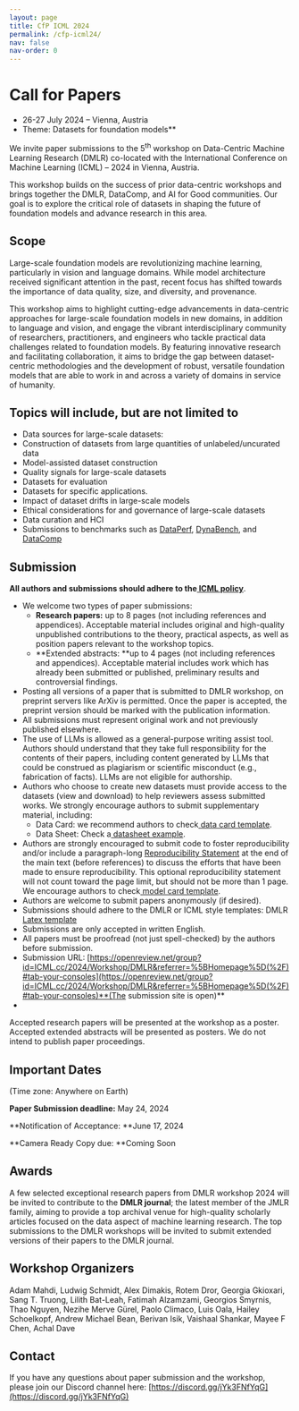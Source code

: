 ```yaml
---
layout: page
title: CfP ICML 2024
permalink: /cfp-icml24/
nav: false
nav-order: 0
---
```


# Call for Papers

* 26-27 July 2024 – Vienna, Austria
* Theme: Datasets for foundation models**

 

We invite paper submissions to the 5<sup>th</sup> workshop on Data-Centric Machine Learning Research (DMLR) co-located with the International Conference on Machine Learning (ICML) – 2024 in Vienna, Austria.

​​This workshop builds on the success of prior data-centric workshops and brings together the DMLR, DataComp, and AI for Good communities. Our goal is to explore the critical role of datasets in shaping the future of foundation models and advance research in this area.

## Scope

Large-scale foundation models are revolutionizing machine learning, particularly in vision and language domains. While model architecture received significant attention in the past, recent focus has shifted towards the importance of data quality, size, and diversity, and provenance.  

This workshop aims to highlight cutting-edge advancements in data-centric approaches for large-scale foundation models in new domains, in addition to language and vision, and engage the vibrant interdisciplinary community of researchers, practitioners, and engineers who tackle practical data challenges related to foundation models. By featuring innovative research and facilitating collaboration, it aims to bridge the gap between dataset-centric methodologies and the development of robust, versatile foundation models that are able to work in and across a variety of domains in service of humanity.

## Topics will include, but are not limited to
* Data sources for large-scale datasets: 
* Construction of datasets from large quantities of unlabeled/uncurated data 
* Model-assisted dataset construction
* Quality signals for large-scale datasets
* Datasets for evaluation
* Datasets for specific applications. 
* Impact of dataset drifts in large-scale models
* Ethical considerations for and governance of large-scale datasets 
* Data curation and HCI
* Submissions to benchmarks such as [DataPerf](https://www.dataperf.org/), [DynaBench](https://dynabench.org/), and [DataComp](https://www.datacomp.ai/)

 

## Submission

**All authors and submissions should adhere to the[ ICML policy](https://icml.cc/Conferences/2024/AuthorInstructions)**.




* We welcome two types of paper submissions:
    * **Research papers:** up to 8 pages (not including references and appendices). Acceptable material includes original and high-quality unpublished contributions to the theory, practical aspects, as well as position papers relevant to the workshop topics.
    * **Extended abstracts: **up to 4 pages (not including references and appendices). Acceptable material includes work which has already been submitted or published, preliminary results and controversial findings.
* Posting all versions of a paper that is submitted to DMLR workshop, on preprint servers like ArXiv is permitted. Once the paper is accepted, the preprint version should be marked with the publication information.
* All submissions must represent original work and not previously published elsewhere.
* The use of LLMs is allowed as a general-purpose writing assist tool. Authors should understand that they take full responsibility for the contents of their papers, including content generated by LLMs that could be construed as plagiarism or scientific misconduct (e.g., fabrication of facts). LLMs are not eligible for authorship.
* ​​Authors who choose to create new datasets must provide access to the datasets (view and download) to help reviewers assess submitted works. We strongly encourage authors to submit supplementary material, including:
    * Data Card: we recommend authors to check[ data card template](https://sites.research.google/datacardsplaybook/).
    * Data Sheet: Check a[ datasheet example](https://arxiv.org/abs/1803.09010).
* Authors are strongly encouraged to submit code to foster reproducibility and/or include a paragraph-long [Reproducibility Statement](https://icml.cc/Conferences/2024/AuthorInstructions) at the end of the main text (before references) to discuss the efforts that have been made to ensure reproducibility. This optional reproducibility statement will not count toward the page limit, but should not be more than 1 page. We encourage authors to check[ model card template](https://arxiv.org/abs/1810.03993).
* Authors are welcome to submit papers anonymously (if desired).
* Submissions should adhere to the DMLR or ICML style templates: DMLR [Latex template](https://github.com/JmlrOrg/dmlr-style-file) 
* Submissions are only accepted in written English.
* All papers must be proofread (not just spell-checked) by the authors before submission.
* Submission URL: [https://openreview.net/group?id=ICML.cc/2024/Workshop/DMLR&referrer=%5BHomepage%5D(%2F)#tab-your-consoles](https://openreview.net/group?id=ICML.cc/2024/Workshop/DMLR&referrer=%5BHomepage%5D(%2F)#tab-your-consoles)**(The submission site is open)**
* 

Accepted research papers will be presented at the workshop as a poster. Accepted extended abstracts will be presented as posters. We do not intend to publish paper proceedings.

 

## Important Dates

(Time zone: Anywhere on Earth)

**Paper Submission deadline:** May 24, 2024

**Notification of Acceptance: **June 17, 2024

**Camera Ready Copy due: **Coming Soon


## Awards

A few selected exceptional research papers from DMLR workshop 2024 will be invited to contribute to the **DMLR journal**; the latest member of the JMLR family, aiming to provide a top archival venue for high-quality scholarly articles focused on the data aspect of machine learning research. The top submissions to the DMLR workshops will be invited to submit extended versions of their papers to the DMLR journal.

## Workshop Organizers

Adam Mahdi, Ludwig Schmidt, Alex Dimakis, Rotem Dror, Georgia Gkioxari, Sang T. Truong, Lilith Bat-Leah, Fatimah Alzamzami, Georgios Smyrnis, Thao Nguyen, Nezihe Merve Gürel, Paolo Climaco, Luis Oala, Hailey Schoelkopf, Andrew Michael Bean, Berivan Isik, Vaishaal Shankar, Mayee F Chen, Achal Dave


## Contact

If you have any questions about paper submission and the workshop, please join our Discord channel here: [https://discord.gg/jYk3FNfYqG](https://discord.gg/jYk3FNfYqG)
